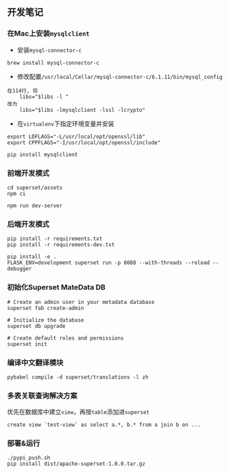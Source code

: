 ## 开发笔记

### 在Mac上安装`mysqlclient`
- 安装`mysql-connector-c`
```shell script
brew install mysql-connector-c
```
- 修改配置`/usr/local/Cellar/mysql-connector-c/6.1.11/bin/mysql_config`
```shell script
在114行, 将
    libs="$libs -l "
改为
    libs="$libs -lmysqlclient -lssl -lcrypto"
```
- 在`virtualenv`下指定环境变量并安装
```shell script
export LDFLAGS="-L/usr/local/opt/openssl/lib"
export CPPFLAGS="-I/usr/local/opt/openssl/include"

pip install mysqlclient
```

### 前端开发模式
```shell script
cd superset/assets
npm ci

npm run dev-server
```

### 后端开发模式
```shell script
pip install -r requirements.txt
pip install -r requirements-dev.txt

pip install -e .
FLASK_ENV=development superset run -p 8088 --with-threads --reload --debugger
```

### 初始化Superset MateData DB
```shell script
# Create an admin user in your metadata database
superset fab create-admin

# Initialize the database
superset db upgrade 

# Create default roles and permissions
superset init
```

### 编译中文翻译模块
```shell script
pybabel compile -d superset/translations -l zh
```

### 多表关联查询解决方案
优先在数据库中建立`view`，再按`table`添加进`superset`
```shell script
create view `test-view` as select a.*, b.* from a join b on ...
```

### 部署&运行
```shell script
./pypi_push.sh
pip install dist/apache-superset-1.0.0.tar.gz
```